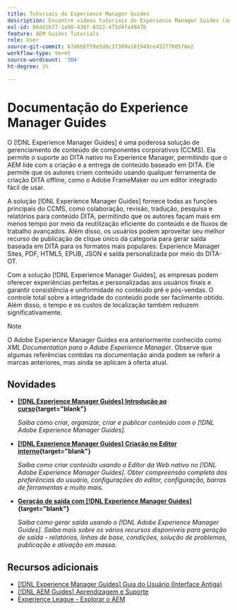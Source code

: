 ```yaml
---
title: Tutoriais do Experience Manager Guides
description: Encontre vídeos tutoriais do Experience Manager Guides (antigo XML Documentation para Adobe Experience Manager). Saiba mais sobre o suporte ao DITA nativo e a criação estruturada no Experience Manager.
exl-id: 06dd1b77-1a98-430f-8322-475d4fa4947b
feature: AEM Guides Tutorials
role: User
source-git-commit: 67d6b6f59e5d8c37389a181949ce4527760576e2
workflow-type: tm+mt
source-wordcount: '304'
ht-degree: 1%

---
```


# Documentação do Experience Manager Guides

O [!DNL Experience Manager Guides] é uma poderosa solução de gerenciamento de conteúdo de componentes corporativos (CCMS). Ela permite o suporte ao DITA nativo no Experience Manager, permitindo que o AEM lide com a criação e a entrega de conteúdo baseado em DITA. Ele permite que os autores criem conteúdo usando qualquer ferramenta de criação DITA offline, como o Adobe FrameMaker ou um editor integrado fácil de usar.

A solução [!DNL Experience Manager Guides] fornece todas as funções principais do CCMS, como colaboração, revisão, tradução, pesquisa e relatórios para conteúdo DITA, permitindo que os autores façam mais em menos tempo por meio da reutilização eficiente do conteúdo e de fluxos de trabalho avançados. Além disso, os usuários podem aproveitar seu melhor recurso de publicação de clique único da categoria para gerar saída baseada em DITA para os formatos mais populares: Experience Manager Sites, PDF, HTML5, EPUB, JSON e saída personalizada por meio do DITA-OT.

Com a solução [!DNL Experience Manager Guides], as empresas podem oferecer experiências perfeitas e personalizadas aos usuários finais e garantir consistência e uniformidade no conteúdo pré e pós-vendas. O controle total sobre a integridade do conteúdo pode ser facilmente obtido. Além disso, o tempo e os custos de localização também reduzem significativamente.

>[!NOTE]
> 
> O Adobe Experience Manager Guides era anteriormente conhecido como _XML Documentation para o Adobe Experience Manager_. Observe que algumas referências contidas na documentação ainda podem se referir a marcas anteriores, mas ainda se aplicam à oferta atual.

## Novidades

* **[[!DNL Experience Manager Guides] Introdução ao curso](https://experienceleague.adobe.com/docs/experience-manager-guides-learn/videos/getting-started/overview.html){target="blank"}**

  _Saiba como criar, organizar, criar e publicar conteúdo com o [!DNL Adobe Experience Manager Guides]._

* **[[!DNL Experience Manager Guides] Criação no Editor interno](https://experienceleague.adobe.com/docs/experience-manager-guides-learn/videos/advanced-user-guide/overview.html){target="blank"}**

  _Saiba como criar conteúdo usando o Editor da Web nativo no [!DNL Adobe Experience Manager Guides]. Obter compreensão completa das preferências do usuário, configurações do editor, configuração, barras de ferramentas e muito mais._

* **[Geração de saída com [!DNL Experience Manager Guides]](https://experienceleague.adobe.com/docs/experience-manager-guides-learn/videos/output-generation/overview.html){target="blank"}**

  _Saiba como gerar saída usando o [!DNL Adobe Experience Manager Guides]. Saiba mais sobre os vários recursos disponíveis para geração de saída - relatórios, linhas de base, condições, solução de problemas, publicação e ativação em massa._

<!--

Dummy links cause validation to fail

## Staff Picks

<table>
<tr>
  <td>
    <a href="#">
      <img alt="400 x 225px" src="myimage.png" />
    </a>
    <div>
      <a href="#">
    <strong>Enablement Content 1</strong>
    </a>
    </div>
    <p>
    <em>A brief description of enablement content.</em>
    <p>
  </td>
   <td>
    <a href="#">
      <img alt="400 x 225px" src="myimage.png" />
    </a>
    <div>
      <a href="#">
    <strong>Enablement Content 1</strong>
    </a>
    </div>
    <p>
    <em>A brief description of enablement content.</em>
    <p>
  </td>
  <td>
    <a href="#">
      <img alt="400 x 225px" src="myimage.png" />
    </a>
    <div>
      <a href="#">
    <strong>Enablement Content 1</strong>
    </a>
    </div>
    <p>
    <em>A brief description of enablement content.</em>
    <p>
  </td>
</tr>
</table>

-->

## Recursos adicionais

* [[!DNL Experience Manager Guides] Guia do Usuário (Interface Antiga)](https://experienceleague.adobe.com/en/docs/experience-manager-guides/using-legacy/user-guide/overview)
* [[!DNL AEM Guides] Aprendizagem e Suporte](https://helpx.adobe.com/support/xml-documentation-for-experience-manager.html)
* [Experience League - Explorar o AEM](https://business.adobe.com/br/products/experience-manager/adobe-experience-manager.html)

